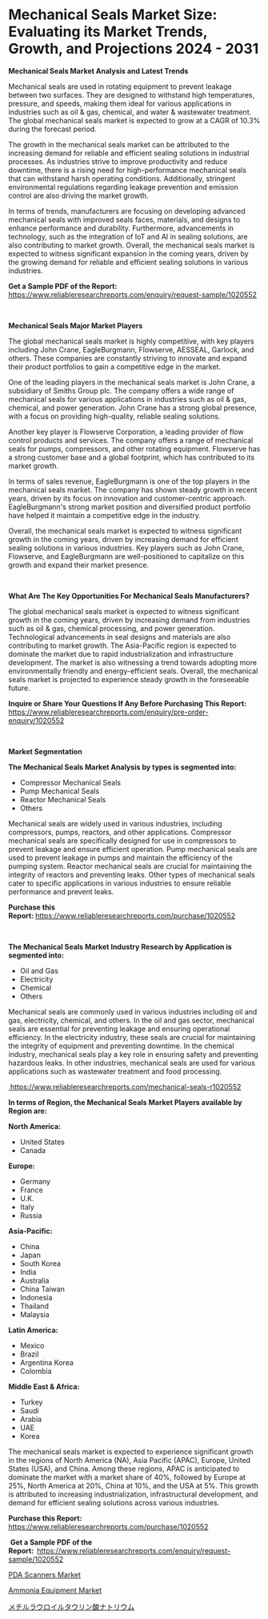 <p><h1>Mechanical Seals Market Size: Evaluating its Market Trends, Growth, and Projections 2024 - 2031</h1></p><p><strong>Mechanical Seals Market Analysis and Latest Trends</strong></p>
<p><p>Mechanical seals are used in rotating equipment to prevent leakage between two surfaces. They are designed to withstand high temperatures, pressure, and speeds, making them ideal for various applications in industries such as oil & gas, chemical, and water & wastewater treatment. The global mechanical seals market is expected to grow at a CAGR of 10.3% during the forecast period.</p><p>The growth in the mechanical seals market can be attributed to the increasing demand for reliable and efficient sealing solutions in industrial processes. As industries strive to improve productivity and reduce downtime, there is a rising need for high-performance mechanical seals that can withstand harsh operating conditions. Additionally, stringent environmental regulations regarding leakage prevention and emission control are also driving the market growth.</p><p>In terms of trends, manufacturers are focusing on developing advanced mechanical seals with improved seals faces, materials, and designs to enhance performance and durability. Furthermore, advancements in technology, such as the integration of IoT and AI in sealing solutions, are also contributing to market growth. Overall, the mechanical seals market is expected to witness significant expansion in the coming years, driven by the growing demand for reliable and efficient sealing solutions in various industries.</p></p>
<p><strong>Get a Sample PDF of the Report:&nbsp;</strong> <a href="https://www.reliableresearchreports.com/enquiry/request-sample/1020552">https://www.reliableresearchreports.com/enquiry/request-sample/1020552</a></p>
<p>&nbsp;</p>
<p><strong>Mechanical Seals Major Market Players</strong></p>
<p><p>The global mechanical seals market is highly competitive, with key players including John Crane, EagleBurgmann, Flowserve, AESSEAL, Garlock, and others. These companies are constantly striving to innovate and expand their product portfolios to gain a competitive edge in the market.</p><p>One of the leading players in the mechanical seals market is John Crane, a subsidiary of Smiths Group plc. The company offers a wide range of mechanical seals for various applications in industries such as oil & gas, chemical, and power generation. John Crane has a strong global presence, with a focus on providing high-quality, reliable sealing solutions.</p><p>Another key player is Flowserve Corporation, a leading provider of flow control products and services. The company offers a range of mechanical seals for pumps, compressors, and other rotating equipment. Flowserve has a strong customer base and a global footprint, which has contributed to its market growth.</p><p>In terms of sales revenue, EagleBurgmann is one of the top players in the mechanical seals market. The company has shown steady growth in recent years, driven by its focus on innovation and customer-centric approach. EagleBurgmann's strong market position and diversified product portfolio have helped it maintain a competitive edge in the industry.</p><p>Overall, the mechanical seals market is expected to witness significant growth in the coming years, driven by increasing demand for efficient sealing solutions in various industries. Key players such as John Crane, Flowserve, and EagleBurgmann are well-positioned to capitalize on this growth and expand their market presence.</p></p>
<p>&nbsp;</p>
<p><strong>What Are The Key Opportunities For Mechanical Seals Manufacturers?</strong></p>
<p><p>The global mechanical seals market is expected to witness significant growth in the coming years, driven by increasing demand from industries such as oil & gas, chemical processing, and power generation. Technological advancements in seal designs and materials are also contributing to market growth. The Asia-Pacific region is expected to dominate the market due to rapid industrialization and infrastructure development. The market is also witnessing a trend towards adopting more environmentally friendly and energy-efficient seals. Overall, the mechanical seals market is projected to experience steady growth in the foreseeable future.</p></p>
<p><strong>Inquire or Share Your Questions If Any Before Purchasing This Report:</strong> <a href="https://www.reliableresearchreports.com/enquiry/pre-order-enquiry/1020552">https://www.reliableresearchreports.com/enquiry/pre-order-enquiry/1020552</a></p>
<p>&nbsp;</p>
<p><strong>Market Segmentation</strong></p>
<p><strong>The Mechanical Seals Market Analysis by types is segmented into:</strong></p>
<p><ul><li>Compressor Mechanical Seals</li><li>Pump Mechanical Seals</li><li>Reactor Mechanical Seals</li><li>Others</li></ul></p>
<p><p>Mechanical seals are widely used in various industries, including compressors, pumps, reactors, and other applications. Compressor mechanical seals are specifically designed for use in compressors to prevent leakage and ensure efficient operation. Pump mechanical seals are used to prevent leakage in pumps and maintain the efficiency of the pumping system. Reactor mechanical seals are crucial for maintaining the integrity of reactors and preventing leaks. Other types of mechanical seals cater to specific applications in various industries to ensure reliable performance and prevent leaks.</p></p>
<p><strong>Purchase this Report:&nbsp;</strong><a href="https://www.reliableresearchreports.com/purchase/1020552">https://www.reliableresearchreports.com/purchase/1020552</a></p>
<p>&nbsp;</p>
<p><strong>The Mechanical Seals Market Industry Research by Application is segmented into:</strong></p>
<p><ul><li>Oil and Gas</li><li>Electricity</li><li>Chemical</li><li>Others</li></ul></p>
<p><p>Mechanical seals are commonly used in various industries including oil and gas, electricity, chemical, and others. In the oil and gas sector, mechanical seals are essential for preventing leakage and ensuring operational efficiency. In the electricity industry, these seals are crucial for maintaining the integrity of equipment and preventing downtime. In the chemical industry, mechanical seals play a key role in ensuring safety and preventing hazardous leaks. In other industries, mechanical seals are used for various applications such as wastewater treatment and food processing.</p></p>
<p><a href="https://www.reliableresearchreports.com/mechanical-seals-r1020552">&nbsp;https://www.reliableresearchreports.com/mechanical-seals-r1020552</a></p>
<p><strong>In terms of Region, the Mechanical Seals Market Players available by Region are:</strong></p>
<p>
    <p> <strong> North America: </strong>
        <ul>
            <li>United States</li>
            <li>Canada</li>
        </ul>
        </p> 
    <p> <strong> Europe: </strong>
        <ul>
            <li>Germany</li>
            <li>France</li>
            <li>U.K.</li>
            <li>Italy</li>
            <li>Russia</li>
        </ul>
        </p> 
    <p> <strong> Asia-Pacific: </strong>
        <ul>
            <li>China</li>
            <li>Japan</li>
            <li>South Korea</li>
            <li>India</li>
            <li>Australia</li>
            <li>China Taiwan</li>
            <li>Indonesia</li>
            <li>Thailand</li>
            <li>Malaysia</li>
        </ul>
        </p> 
    <p> <strong> Latin America: </strong>
        <ul>
            <li>Mexico</li>
            <li>Brazil</li>
            <li>Argentina Korea</li>
            <li>Colombia</li>
        </ul>
        </p> 
    <p> <strong> Middle East & Africa: </strong>
        <ul>
            <li>Turkey</li>
            <li>Saudi</li>
            <li>Arabia</li>
            <li>UAE</li>
            <li>Korea</li>
        </ul>
    </p>
    </p>
<p><p>The mechanical seals market is expected to experience significant growth in the regions of North America (NA), Asia Pacific (APAC), Europe, United States (USA), and China. Among these regions, APAC is anticipated to dominate the market with a market share of 40%, followed by Europe at 25%, North America at 20%, China at 10%, and the USA at 5%. This growth is attributed to increasing industrialization, infrastructural development, and demand for efficient sealing solutions across various industries.</p></p>
<p><strong>Purchase this Report: </strong><a href="https://www.reliableresearchreports.com/purchase/1020552">https://www.reliableresearchreports.com/purchase/1020552</a></p>
<p>&nbsp;<strong>Get a Sample PDF of the Report:&nbsp;&nbsp;</strong><a href="https://www.reliableresearchreports.com/enquiry/request-sample/1020552">https://www.reliableresearchreports.com/enquiry/request-sample/1020552</a></p>
<p><strong></strong></p>
<p><p><a href="https://github.com/kosella/Market-Research-Report-List-3/blob/main/pda-scanners-market.md">PDA Scanners Market</a></p><p><a href="https://github.com/nathandecarvalho/Market-Research-Report-List-3/blob/main/ammonia-equipment-market.md">Ammonia Equipment Market</a></p><p><a href="https://github.com/VellaJacobi2023/Market-Research-Report-List-1/blob/main/770135734897.md">メチルラウロイルタウリン酸ナトリウム</a></p></p>